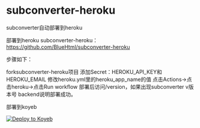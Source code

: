 # subconverter-heroku
subconverter自动部署到heroku

部署到heroku
subconverter-heroku：https://github.com/BlueHtml/subconverter-heroku

步骤如下：

forksubconverter-heroku项目
添加Secret：HEROKU_API_KEY和HEROKU_EMAIL
修改heroku.yml里的heroku_app_name的值
点击Actions->点击heroku->点击Run workflow
部署后访问/version，如果出现subconverter v版本号 backend说明部署成功。

部署到koyeb

[![Deploy to Koyeb](https://www.koyeb.com/static/images/deploy/button.svg)](https://app.koyeb.com/deploy?type=docker&name=subconver&ports=8080;http;/&image=jth445600/subconver:v1)

